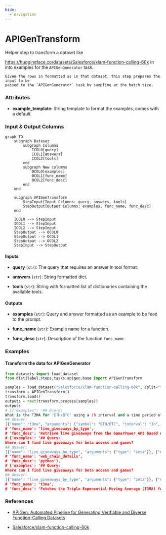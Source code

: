 ```yaml
---
hide:
  - navigation
---
```

# APIGenTransform

Helper step to transform a dataset like



https://huggingface.co/datasets/Salesforce/xlam-function-calling-60k in into examples
    for the `APIGenGenerator` task.

    Given the rows in formatted as in that dataset, this step prepares the input to be
    passed to the `APIGenGenerator` task by sampling at the batch size.





### Attributes

- **example_template**: String template to format the examples, comes with a default.





### Input & Output Columns

``` mermaid
graph TD
	subgraph Dataset
		subgraph Columns
			ICOL0[query]
			ICOL1[answers]
			ICOL2[tools]
		end
		subgraph New columns
			OCOL0[examples]
			OCOL1[func_name]
			OCOL2[func_desc]
		end
	end

	subgraph APIGenTransform
		StepInput[Input Columns: query, answers, tools]
		StepOutput[Output Columns: examples, func_name, func_desc]
	end

	ICOL0 --> StepInput
	ICOL1 --> StepInput
	ICOL2 --> StepInput
	StepOutput --> OCOL0
	StepOutput --> OCOL1
	StepOutput --> OCOL2
	StepInput --> StepOutput

```


#### Inputs


- **query** (`str`): The query that requires an answer in tool format.

- **answers** (`str`): String formatted dict.

- **tools** (`str`): String with formatted list of dictionaries containing the available  tools.




#### Outputs


- **examples** (`str`): Query and answer formatted as an example to be feed  to the prompt.

- **func_name** (`str`): Example name for a function.

- **func_desc** (`str`): Description of the function `func_name`.





### Examples


#### Transform the data for APIGenGenerator
```python
from datasets import load_dataset
from distilabel.steps.tasks.apigen.base import APIGenTransform

samples = load_dataset("Salesforce/xlam-function-calling-60k", split="train").select(range(3)).to_list()
transform = APIGenTransform()
transform.load()
outputs = next(transform.process(samples))
outputs
# [{'examples': '## Query:
What is the T3MA for 'ETH/BTC' using a 1h interval and a time period of 14?
## Answer:
[{"name": "t3ma", "arguments": {"symbol": "ETH/BTC", "interval": "1h", "time_period": 14}}]',
# 'func_name': 'live_giveaways_by_type',
# 'func_desc': 'Retrieve live giveaways from the GamerPower API based on the specified type.'},
# {'examples': '## Query:
Where can I find live giveaways for beta access and games?
## Answer:
[{"name": "live_giveaways_by_type", "arguments": {"type": "beta"}}, {"name": "live_giveaways_by_type", "arguments": {"type": "game"}}]',
# 'func_name': 'web_chain_details',
# 'func_desc': 'python'},
# {'examples': '## Query:
Where can I find live giveaways for beta access and games?
## Answer:
[{"name": "live_giveaways_by_type", "arguments": {"type": "beta"}}, {"name": "live_giveaways_by_type", "arguments": {"type": "game"}}]',
# 'func_name': 't3ma',
# 'func_desc': 'Fetches the Triple Exponential Moving Average (T3MA) for a given financial instrument.'}]
```




### References

- [APIGen: Automated Pipeline for Generating Verifiable and Diverse Function-Calling Datasets](https://arxiv.org/abs/2406.18518)

- [Salesforce/xlam-function-calling-60k](https://huggingface.co/datasets/Salesforce/xlam-function-calling-60k)


